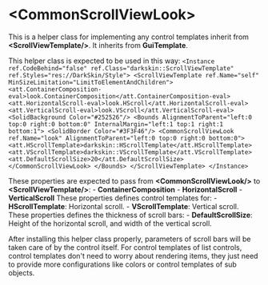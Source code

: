 # \<CommonScrollViewLook\>

This is a helper class for implementing any control templates inherit from **\<ScrollViewTemplate/\>**. It inherits from **GuiTemplate**.

This helper class is expected to be used in this way: ``` <Instance ref.CodeBehind="false" ref.Class="darkskin::ScrollViewTemplate" ref.Styles="res://DarkSkin/Style"> <ScrollViewTemplate ref.Name="self" MinSizeLimitation="LimitToElementAndChildren"> <att.ContainerComposition-eval>look.ContainerComposition</att.ContainerComposition-eval> <att.HorizontalScroll-eval>look.HScroll</att.HorizontalScroll-eval> <att.VerticalScroll-eval>look.VScroll</att.VerticalScroll-eval> <SolidBackground Color="#252526"/> <Bounds AlignmentToParent="left:0 top:0 right:0 bottom:0" InternalMargin="left:1 top:1 right:1 bottom:1"> <SolidBorder Color="#3F3F46"/> <CommonScrollViewLook ref.Name="look" AlignmentToParent="left:0 top:0 right:0 bottom:0"> <att.HScrollTemplate>darkskin::HScrollTemplate</att.HScrollTemplate> <att.VScrollTemplate>darkskin::VScrollTemplate</att.VScrollTemplate> <att.DefaultScrollSize>20</att.DefaultScrollSize> </CommonScrollViewLook> </Bounds> </ScrollViewTemplate> </Instance> ```

These properties are expected to pass from **\<CommonScrollViewLook/\>** to **\<ScrollViewTemplate/\>**: - **ContainerComposition** - **HorizontalScroll** - **VerticalScroll** These properties defines control templates for: - **HScrollTemplate**: Horizontal scroll. - **VScrollTemplate**: Vertical scroll. These properties defines the thickness of scroll bars: - **DefaultScrollSize**: Height of the horizontal scroll, and width of the vertical scroll.

After installing this helper class properly, parameters of scroll bars will be taken care of by the control itself. For control templates of list controls, control templates don't need to worry about rendering items, they just need to provide more configurations like colors or control templates of sub objects.


